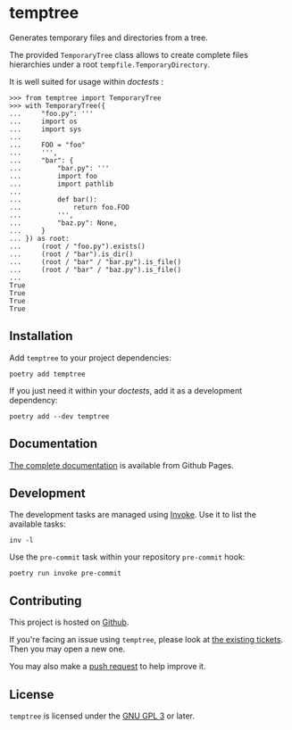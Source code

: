 temptree
========
Generates temporary files and directories from a tree.

The provided `TemporaryTree` class allows to create complete files hierarchies under a
root `tempfile.TemporaryDirectory`.

It is well suited for usage within *doctests* :

    >>> from temptree import TemporaryTree
    >>> with TemporaryTree({
    ...     "foo.py": '''
    ...     import os
    ...     import sys
    ...
    ...     FOO = "foo"
    ...     ''',
    ...     "bar": {
    ...         "bar.py": '''
    ...         import foo
    ...         import pathlib
    ...
    ...         def bar():
    ...             return foo.FOO
    ...         ''',
    ...         "baz.py": None,
    ...     }
    ... }) as root:
    ...     (root / "foo.py").exists()
    ...     (root / "bar").is_dir()
    ...     (root / "bar" / "bar.py").is_file()
    ...     (root / "bar" / "baz.py").is_file()
    ...
    True
    True
    True
    True

Installation
------------

Add `temptree` to your project dependencies:

    poetry add temptree

If you just need it within your *doctests*, add it as a development dependency:

    poetry add --dev temptree

Documentation
-------------

[The complete documentation][documentation] is available from Github Pages.

Development
-----------

The development tasks are managed using [Invoke]. Use it to list the available tasks:

    inv -l

Use the `pre-commit` task within your repository `pre-commit` hook:

    poetry run invoke pre-commit

Contributing
------------

This project is hosted on [Github][repository].

If you're facing an issue using `temptree`, please look at
[the existing tickets][issues]. Then you may open a new one.

You may also make a [push request][pull-requests] to help improve it.

License
-------

`temptree` is licensed under the [GNU GPL 3][GPL] or later.

[documentation]: https://neimad.github.io/temptree/
[Invoke]: https://www.pyinvoke.org/
[repository]: https://github.com/neimad/temptree
[issues]: https://github.com/neimad/temptree/issues
[pull-requests]: https://github.com/neimad/temptree/pulls
[GPL]: https://www.gnu.org/licenses/gpl.html
